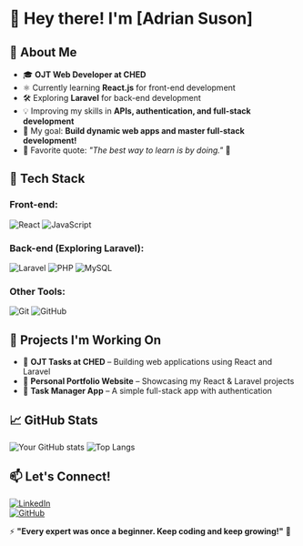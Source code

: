# 👋 Hey there! I'm [Adrian Suson]

## 🌱 About Me
- 🎓 **OJT Web Developer at CHED**
- ⚛️ Currently learning **React.js** for front-end development
- 🛠️ Exploring **Laravel** for back-end development
- 💡 Improving my skills in **APIs, authentication, and full-stack development**
- 🎯 My goal: **Build dynamic web apps and master full-stack development!**
- 📖 Favorite quote: *"The best way to learn is by doing."* 🚀

## 🚀 Tech Stack
### **Front-end:**
![React](https://img.shields.io/badge/React-61DAFB?style=for-the-badge&logo=react&logoColor=black)
![JavaScript](https://img.shields.io/badge/JavaScript-F7DF1E?style=for-the-badge&logo=javascript&logoColor=black)

### **Back-end (Exploring Laravel):**
![Laravel](https://img.shields.io/badge/Laravel-FF2D20?style=for-the-badge&logo=laravel&logoColor=white)
![PHP](https://img.shields.io/badge/PHP-777BB4?style=for-the-badge&logo=php&logoColor=white)
![MySQL](https://img.shields.io/badge/MySQL-4479A1?style=for-the-badge&logo=mysql&logoColor=white)

### **Other Tools:**
![Git](https://img.shields.io/badge/Git-F05032?style=for-the-badge&logo=git&logoColor=white)
![GitHub](https://img.shields.io/badge/GitHub-171515?style=for-the-badge&logo=github&logoColor=white)

## 📌 Projects I'm Working On
- 🔹 **OJT Tasks at CHED** – Building web applications using React and Laravel  
- 🔹 **Personal Portfolio Website** – Showcasing my React & Laravel projects  
- 🔹 **Task Manager App** – A simple full-stack app with authentication  

## 📈 GitHub Stats
![Your GitHub stats](https://github-readme-stats.vercel.app/api?username=yourusername&show_icons=true&theme=tokyonight)
![Top Langs](https://github-readme-stats.vercel.app/api/top-langs/?username=yourusername&layout=compact&theme=tokyonight)

## 📫 Let's Connect!
[![LinkedIn](https://img.shields.io/badge/LinkedIn-0A66C2?style=for-the-badge&logo=linkedin&logoColor=white)](https://linkedin.com/in/yourusername)  
[![GitHub](https://img.shields.io/badge/GitHub-171515?style=for-the-badge&logo=github&logoColor=white)](https://github.com/yourusername)  

⚡ **"Every expert was once a beginner. Keep coding and keep growing!"** 🚀
